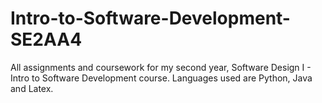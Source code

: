 # Intro-to-Software-Development-SE2AA4
All assignments and coursework for my second year, Software Design I - Intro to Software Development course. Languages used are Python, Java and Latex.
